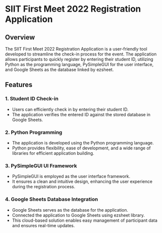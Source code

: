 # SIIT First Meet 2022 Registration Application

## Overview

The SIIT First Meet 2022 Registration Application is a user-friendly tool developed to streamline the check-in process for the event. The application allows participants to quickly register by entering their student ID, utilizing Python as the programming language, PySimpleGUI for the user interface, and Google Sheets as the database linked by ezsheet.

## Features

### 1. Student ID Check-in

- Users can efficiently check in by entering their student ID.
- The application verifies the entered ID against the stored database in Google Sheets.

### 2. Python Programming

- The application is developed using the Python programming language.
- Python provides flexibility, ease of development, and a wide range of libraries for efficient application building.

### 3. PySimpleGUI UI Framework

- PySimpleGUI is employed as the user interface framework.
- It ensures a clean and intuitive design, enhancing the user experience during the registration process.

### 4. Google Sheets Database Integration

- Google Sheets serves as the database for the application.
- Connected the application to Google Sheets using ezsheet library.
- This cloud-based solution enables easy management of participant data and ensures real-time updates.
